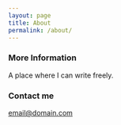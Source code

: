 ```yaml
---
layout: page
title: About
permalink: /about/
---
```




### More Information

A place where I can write freely.

### Contact me

[email@domain.com](mailto:email@domain.com)
